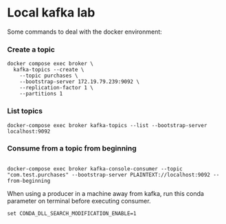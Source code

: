 # Local kafka lab

Some commands to deal with the docker environment:

### Create a topic
``` shell
docker compose exec broker \
  kafka-topics --create \
    --topic purchases \
    --bootstrap-server 172.19.79.239:9092 \
    --replication-factor 1 \
    --partitions 1
```

### List topics

``` shell
docker-compose exec broker kafka-topics --list --bootstrap-server localhost:9092
```

### Consume from a topic from beginning

``` shell

docker-compose exec broker kafka-console-consumer --topic "com.test.purchases" --bootstrap-server PLAINTEXT://localhost:9092 --from-beginning

```

When using a producer in a machine away from kafka, run this conda parameter on terminal before executing consumer.

``` shell
set CONDA_DLL_SEARCH_MODIFICATION_ENABLE=1
```